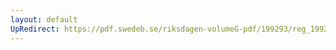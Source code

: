 ```yaml
---
layout: default
UpRedirect: https://pdf.swedeb.se/riksdagen-volumeG-pdf/199293/reg_199293/reg_199293_0496.pdf
---
```

